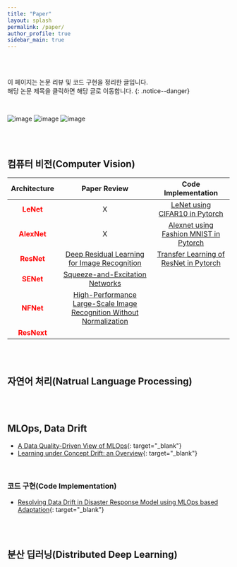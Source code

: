 ```yaml
---
title: "Paper"
layout: splash
permalink: /paper/
author_profile: true
sidebar_main: true
---
```


<br>
<br>

이 페이지는 논문 리뷰 및 코드 구현을 정리한 글입니다.<br> 해당 논문 제목을 클릭하면 해당 글로 이동합니다. 
{: .notice--danger}

<br>

![image](https://user-images.githubusercontent.com/78655692/163660855-f20fba44-7bf8-4d8d-b27d-7c6787e35b25.png)
![image](https://user-images.githubusercontent.com/78655692/163660885-67ef4ef3-df9e-4120-b91f-440cb77e7d6b.png)
![image](https://user-images.githubusercontent.com/78655692/163660929-bb53f8c8-e8ca-46f4-913f-3395207cfee7.png)

<br>
<br>

## 컴퓨터 비전(Computer Vision)

|Architecture|Paper Review|Code Implementation|
|:---:|:---:|:---:|
|<b><span style="color:red">LeNet</span>|X|[LeNet using CIFAR10 in Pytorch](https://ingu627.github.io/code/LeNet_pytorch/)
|<b><span style="color:red">AlexNet</span>|X|[Alexnet using Fashion MNIST in Pytorch](https://ingu627.github.io/code/alexnet_pytorch/)
|<b><span style="color:red">ResNet</span>|[Deep Residual Learning for Image Recognition](https://ingu627.github.io/paper/ResNet)|[Transfer Learning of ResNet in Pytorch](https://ingu627.github.io/code/ResNet50_pytorch/)
|<b><span style="color:red">SENet</span>|[Squeeze-and-Excitation Networks](https://ingu627.github.io/paper/SENet/)|
|<b><span style="color:red">NFNet</span>|[High-Performance Large-Scale Image Recognition Without Normalization](https://ingu627.github.io/paper/NFResNet/)
|<b><span style="color:red">ResNext</span> |

<br>
<br>

## 자연어 처리(Natrual Language Processing)



<br>
<br>

## MLOps, Data Drift

- [A Data Quality-Driven View of MLOps](https://ingu627.github.io/paper/data_quality_driven_mlops/){: target="_blank"}
- [Learning under Concept Drift: an Overview](https://ingu627.github.io/paper/concept_drift/){: target="_blank"}

<br>

### 코드 구현(Code Implementation)

- [Resolving Data Drift in Disaster Response Model using MLOps based Adaptation](https://github.com/ingu627/mlflow_detect_disaster_from_tweets){: target="_blank"}

<br>
<br>

## 분산 딥러닝(Distributed Deep Learning)






<br>
<br>
<br>
<br>
<br>
<br>